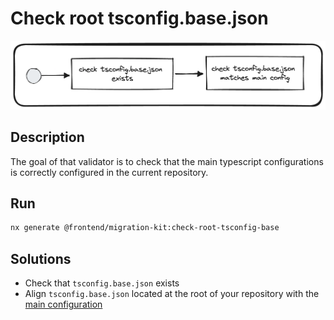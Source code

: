 # Check root tsconfig.base.json
![check-root-tsconfig-base.png](../../../../docs/images/check-root-tsconfig-base.png)

## Description
The goal of that validator is to check that the main typescript configurations is correctly configured in the current repository.

## Run

```bash
nx generate @frontend/migration-kit:check-root-tsconfig-base
```

## Solutions
* Check that `tsconfig.base.json` exists
* Align `tsconfig.base.json` located at the root of your repository with the [main configuration](`https://vie.git.bwinparty.com/vanilla/vanilla/-/blob/master/tsconfig.base.json`)

